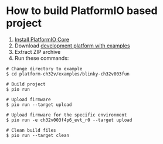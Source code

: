 How to build PlatformIO based project
=====================================

1. [Install PlatformIO Core](https://docs.platformio.org/page/core.html)
2. Download [development platform with examples](https://github.com/Community-PIO-CH32V/platform-ch32v/archive/develop.zip)
3. Extract ZIP archive
4. Run these commands:

```shell
# Change directory to example
$ cd platform-ch32v/examples/blinky-ch32v003fun

# Build project
$ pio run

# Upload firmware
$ pio run --target upload

# Upload firmware for the specific environment
$ pio run -e ch32v003f4p6_evt_r0 --target upload

# Clean build files
$ pio run --target clean
```
